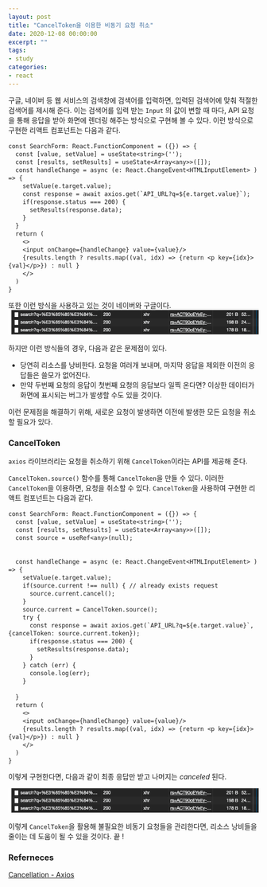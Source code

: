 ```yaml
---
layout: post
title: "CancelToken을 이용한 비동기 요청 취소"
date: 2020-12-08 00:00:00
excerpt: ""
tags:
- study
categories:
- react
---
```


구글, 네이버 등 웹 서비스의 검색창에 검색어를 입력하면, 입력된 검색어에 맞춰 적절한 검색어를 제시해 준다.
이는 검색어를 입력 받는 `Input` 의 값이 변할 때 마다, API 요청을 통해 응답을 받아 화면에 렌더링 해주는 방식으로 구현해 볼 수 있다.
이런 방식으로 구현한 리액트 컴포넌트는 다음과 같다.

```
const SearchForm: React.FunctionComponent = ({}) => {
  const [value, setValue] = useState<string>('');
  const [results, setResults] = useState<Array<any>>([]);
  const handleChange = async (e: React.ChangeEvent<HTMLInputElement> ) => {
    setValue(e.target.value);
    const response = await axios.get(`API_URL?q=${e.target.value}`);
    if(response.status === 200) {
      setResults(response.data);
    }
  }
  return (
    <>
    <input onChange={handleChange} value={value}/>
    {results.length ? results.map((val, idx) => {return <p key={idx}>{val}</p>}) : null }
    </>
  )
}
```

또한 이런 방식을 사용하고 있는 것이 네이버와 구글이다.
![google](https://github.com/dghg/dghg.github.io/blob/master/_posts/img/cancel1.PNG?raw=true)


하지만 이런 방식들의 경우, 다음과 같은 문제점이 있다.
- 당연히 리소스를 낭비한다. 요청을 여러개 보내며, 마지막 응답을 제외한 이전의 응답들은 쓸모가 없어진다.
- 만약 두번째 요청의 응답이 첫번째 요청의 응답보다 일찍 온다면? 이상한 데이터가 화면에 표시되는 버그가 발생할 수도 있을 것이다.

이런 문제점을 해결하기 위해, 새로운 요청이 발생하면 이전에 발생한 모든 요청을 취소할 필요가 있다.

### CancelToken

 `axios` 라이브러리는 요청을 취소하기 위해 `CancelToken`이라는 API를 제공해 준다.

 `CancelToken.source()` 함수를 통해 `CancelToken`을 만들 수 있다.
 이러한 `CancelToken`을 이용하면, 요청을 취소할 수 있다.
 `CancelToken`을 사용하여 구현한 리액트 컴포넌트는 다음과 같다.

```
const SearchForm: React.FunctionComponent = ({}) => {
  const [value, setValue] = useState<string>('');
  const [results, setResults] = useState<Array<any>>([]);
  const source = useRef<any>(null);


  const handleChange = async (e: React.ChangeEvent<HTMLInputElement> ) => {
    setValue(e.target.value);
    if(source.current !== null) { // already exists request
      source.current.cancel();
    }
    source.current = CancelToken.source();
    try {
      const response = await axios.get(`API_URL?q=${e.target.value}`, {cancelToken: source.current.token});
      if(response.status === 200) {
        setResults(response.data);
      }
    } catch (err) {
      console.log(err);
    }

  }
  return (
    <>
    <input onChange={handleChange} value={value}/>
    {results.length ? results.map((val, idx) => {return <p key={idx}>{val}</p>}) : null }
    </>
  )
}
```

이렇게 구현한다면, 다음과 같이 최종 응답만 받고 나머지는 *canceled* 된다.

![canceltoken](https://github.com/dghg/dghg.github.io/blob/master/_posts/img/cancel1.PNG?raw=true)

이렇게 `CancelToken`을 활용해 불필요한 비동기 요청들을 관리한다면, 리소스 낭비들을 줄이는 데 도움이 될 수 있을 것이다. 끝 !

### Referneces

[Cancellation - Axios](https://github.com/axios/axios#cancellation)
